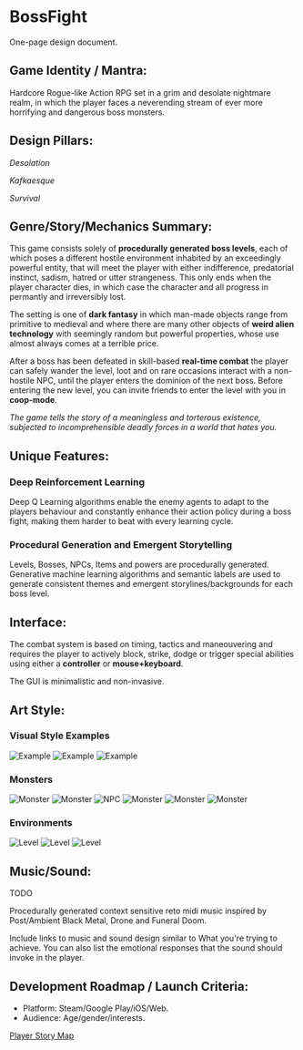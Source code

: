 # BossFight

One-page design document.

## Game Identity / Mantra: 

Hardcore Rogue-like Action RPG set in a grim and desolate nightmare realm, in which the player faces a neverending stream of ever more horrifying and dangerous boss monsters.

## Design Pillars:

*Desolation*

*Kafkaesque*

*Survival*

## Genre/Story/Mechanics Summary:

This game consists solely of **procedurally generated boss levels**, each of which poses a different hostile environment inhabited by an exceedingly powerful entity, that will meet the player with either indifference, predatorial instinct, sadism, hatred or utter strangeness. This only ends when the player character dies, in which case the character and all progress in permantly and irreversibly lost.

The setting is one of **dark fantasy** in which man-made objects range from primitive to medieval and where there are many other objects of **weird alien technology** with seemingly random but powerful properties, whose use almost always comes at a terrible price.

After a boss has been defeated in skill-based **real-time combat** the player can safely wander the level, loot and on rare occasions interact with a non-hostile NPC, until the player enters the dominion of the next boss. Before entering the new level, you can invite friends to enter the level with you in **coop-mode**.

*The game tells the story of a meaningless and torterous existence, subjected to incomprehensible deadly forces in a world that hates you.*

## Unique Features:

### Deep Reinforcement Learning
Deep Q Learning algorithms enable the enemy agents to adapt to the players behaviour and constantly enhance their action policy during a boss fight, making them harder to beat with every learning cycle.

### Procedural Generation and Emergent Storytelling
Levels, Bosses, NPCs, Items and powers are procedurally generated. Generative machine learning algorithms and semantic labels are used to generate consistent themes and emergent storylines/backgrounds for each boss level.

## Interface: 

The combat system is based on timing, tactics and maneouvering and requires the player to actively block, strike, dodge or trigger special abilities using either a **controller** or **mouse+keyboard**.

The GUI is minimalistic and non-invasive.

## Art Style: 

### Visual Style Examples

![Example](https://cdn.mos.cms.futurecdn.net/a14a71ff088dfc64ff9fd2d87720778e.png)
![Example](https://78.media.tumblr.com/0be2d20ebe6f62871aea68ebd279646e/tumblr_nzo2b2ZnVp1u2uscho1_500.gif)
![Example](https://f4.bcbits.com/img/a2167539703_16.jpg)

### Monsters

![Monster](https://i.pinimg.com/originals/65/77/e2/6577e2885eebec7e4a4c4fe43f269cb7.jpg)
![Monster](https://i.pinimg.com/originals/94/5b/5a/945b5aed907d3cb5bdaf388e7cb7a9d5.jpg)
![NPC](https://cdn.shopify.com/s/files/1/0225/4035/products/04_e9ffd24f-b947-484b-b386-a28a10b19978.jpg?v=1452162704)
![Monster](https://i.pinimg.com/originals/03/2b/2a/032b2a4439d2d5f1f5e052b08013d8d7.jpg)
![Monster](http://s3.gatheringmagic.com/uploads/2017/08/02/ML_27.jpg)
![Monster](http://bloody-disgusting.com/wp-content/uploads/2014/07/HPL_1.png)

### Environments

![Level](https://i.pinimg.com/originals/c8/9f/d2/c89fd2b75b749d65fea5c0f07eb8fc52.jpg)
![Level](https://pre00.deviantart.net/edd1/th/pre/f/2017/067/c/3/desolation_by_julian_faylona-db1lz7v.jpg)
![Level](https://pre00.deviantart.net/411e/th/pre/i/2018/038/3/2/petrified_forest_by_shahabalizadeh-dc2gkvq.png)

## Music/Sound: 

TODO

Procedurally generated context sensitive reto midi music inspired by Post/Ambient Black Metal, Drone and Funeral Doom.

Include links to music and sound design similar to What you're trying to achieve. You can also list the emotional responses that the sound should invoke in the player.

## Development Roadmap / Launch Criteria: 

- Platform: Steam/Google Play/iOS/Web.
- Audience: Age/gender/interests.

[Player Story Map](https://app.wisemapping.com/c/maps/747726/public)
